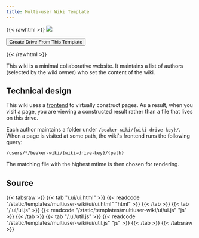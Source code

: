```yaml
---
title: Multi-user Wiki Template
---
```


{{< rawhtml >}}
<img class="template-thumb" src="/templates/multiuser-wiki.png">

<button class="create-drive">Create Drive From This Template</button>

<script>
  const TEMPLATE_ROOT = '/templates/multiuser-wiki'
  const TEMPLATE_TITLE = 'My Wiki'
  window.TEMPLATE_FILES = [
    '/ui/ui.html',
    '/ui/ui.js',
    '/ui/util.js'
  ]
</script>
<script src="/templates/index.js"></script>
{{< /rawhtml >}}

This wiki is a minimal collaborative website. It maintains a list of authors (selected by the wiki owner) who set the content of the wiki.

## Technical design

This wiki uses a [frontend](https://beaker-browser.gitbook.io/docs/developers/frontends-.ui-folder) to virtually construct pages. As a result, when you visit a page, you are viewing a constructed result rather than a file that lives on this drive.

Each author maintains a folder under `/beaker-wiki/{wiki-drive-key}/`. When a page is visited at some path, the wiki's frontend runs the following query:

```
/users/*/beaker-wiki/{wiki-drive-key}/{path}
```

The matching file with the highest mtime is then chosen for rendering.

## Source

{{< tabsraw >}}
{{< tab "/.ui/ui.html" >}}
{{< readcode "/static/templates/multiuser-wiki/ui/ui.html" "html" >}}
{{< /tab >}}
{{< tab "/.ui/ui.js" >}}
{{< readcode "/static/templates/multiuser-wiki/ui/ui.js" "js" >}}
{{< /tab >}}
{{< tab "/.ui/util.js" >}}
{{< readcode "/static/templates/multiuser-wiki/ui/util.js" "js" >}}
{{< /tab >}}
{{< /tabsraw >}}